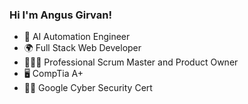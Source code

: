 ### Hi I'm Angus Girvan!

- 🤖 AI Automation Engineer
- 🌍 Full Stack Web Developer
- 🧑🏼‍💻 Professional Scrum Master and Product Owner
- 🖥️ CompTia A+
- 🥷🏻 Google Cyber Security Cert
